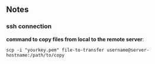 ## Notes

### ssh connection

**command to copy files from local to the remote server**:

```
scp -i "yourkey.pem" file-to-transfer username@server-hostname:/path/to/copy
```
